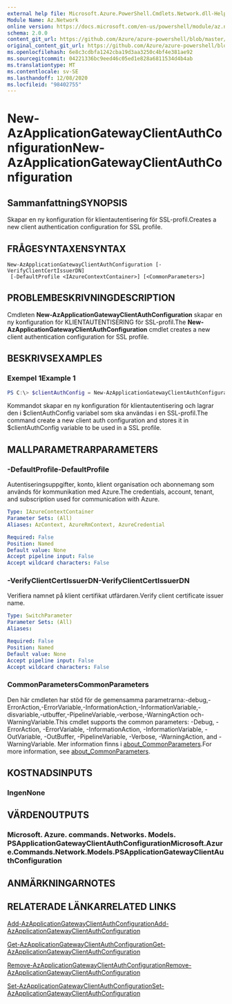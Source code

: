 ```yaml
---
external help file: Microsoft.Azure.PowerShell.Cmdlets.Network.dll-Help.xml
Module Name: Az.Network
online version: https://docs.microsoft.com/en-us/powershell/module/az.network/new-azapplicationgatewayclientauthconfiguration
schema: 2.0.0
content_git_url: https://github.com/Azure/azure-powershell/blob/master/src/Network/Network/help/New-AzApplicationGatewayClientAuthConfiguration.md
original_content_git_url: https://github.com/Azure/azure-powershell/blob/master/src/Network/Network/help/New-AzApplicationGatewayClientAuthConfiguration.md
ms.openlocfilehash: 6e8c3cdbfa1242cba19d3aa3250c4bf4e381ae92
ms.sourcegitcommit: 04221336bc9eed46c05ed1e828a6811534d4b4ab
ms.translationtype: MT
ms.contentlocale: sv-SE
ms.lasthandoff: 12/08/2020
ms.locfileid: "98402755"
---
```

# <span data-ttu-id="66b63-101">New-AzApplicationGatewayClientAuthConfiguration</span><span class="sxs-lookup"><span data-stu-id="66b63-101">New-AzApplicationGatewayClientAuthConfiguration</span></span>

## <span data-ttu-id="66b63-102">Sammanfattning</span><span class="sxs-lookup"><span data-stu-id="66b63-102">SYNOPSIS</span></span>
<span data-ttu-id="66b63-103">Skapar en ny konfiguration för klientautentisering för SSL-profil.</span><span class="sxs-lookup"><span data-stu-id="66b63-103">Creates a new client authentication configuration for SSL profile.</span></span>

## <span data-ttu-id="66b63-104">FRÅGESYNTAXEN</span><span class="sxs-lookup"><span data-stu-id="66b63-104">SYNTAX</span></span>

```
New-AzApplicationGatewayClientAuthConfiguration [-VerifyClientCertIssuerDN]
 [-DefaultProfile <IAzureContextContainer>] [<CommonParameters>]
```

## <span data-ttu-id="66b63-105">PROBLEMBESKRIVNING</span><span class="sxs-lookup"><span data-stu-id="66b63-105">DESCRIPTION</span></span>
<span data-ttu-id="66b63-106">Cmdleten **New-AzApplicationGatewayClientAuthConfiguration** skapar en ny konfiguration för KLIENTAUTENTISERING för SSL-profil.</span><span class="sxs-lookup"><span data-stu-id="66b63-106">The **New-AzApplicationGatewayClientAuthConfiguration** cmdlet creates a new client authentication configuration for SSL profile.</span></span>

## <span data-ttu-id="66b63-107">BESKRIVS</span><span class="sxs-lookup"><span data-stu-id="66b63-107">EXAMPLES</span></span>

### <span data-ttu-id="66b63-108">Exempel 1</span><span class="sxs-lookup"><span data-stu-id="66b63-108">Example 1</span></span>
```powershell
PS C:\> $clientAuthConfig = New-AzApplicationGatewayClientAuthConfiguration -VerifyClientCertIssuerDN
```

<span data-ttu-id="66b63-109">Kommandot skapar en ny konfiguration för klientautentisering och lagrar den i $clientAuthConfig variabel som ska användas i en SSL-profil.</span><span class="sxs-lookup"><span data-stu-id="66b63-109">The command create a new client auth configuration and stores it in $clientAuthConfig variable to be used in a SSL profile.</span></span> 

## <span data-ttu-id="66b63-110">MALLPARAMETRAR</span><span class="sxs-lookup"><span data-stu-id="66b63-110">PARAMETERS</span></span>

### <span data-ttu-id="66b63-111">-DefaultProfile</span><span class="sxs-lookup"><span data-stu-id="66b63-111">-DefaultProfile</span></span>
<span data-ttu-id="66b63-112">Autentiseringsuppgifter, konto, klient organisation och abonnemang som används för kommunikation med Azure.</span><span class="sxs-lookup"><span data-stu-id="66b63-112">The credentials, account, tenant, and subscription used for communication with Azure.</span></span>

```yaml
Type: IAzureContextContainer
Parameter Sets: (All)
Aliases: AzContext, AzureRmContext, AzureCredential

Required: False
Position: Named
Default value: None
Accept pipeline input: False
Accept wildcard characters: False
```

### <span data-ttu-id="66b63-113">-VerifyClientCertIssuerDN</span><span class="sxs-lookup"><span data-stu-id="66b63-113">-VerifyClientCertIssuerDN</span></span>
<span data-ttu-id="66b63-114">Verifiera namnet på klient certifikat utfärdaren.</span><span class="sxs-lookup"><span data-stu-id="66b63-114">Verify client certificate issuer name.</span></span>

```yaml
Type: SwitchParameter
Parameter Sets: (All)
Aliases:

Required: False
Position: Named
Default value: None
Accept pipeline input: False
Accept wildcard characters: False
```

### <span data-ttu-id="66b63-115">CommonParameters</span><span class="sxs-lookup"><span data-stu-id="66b63-115">CommonParameters</span></span>
<span data-ttu-id="66b63-116">Den här cmdleten har stöd för de gemensamma parametrarna:-debug,-ErrorAction,-ErrorVariable,-InformationAction,-InformationVariable,-disvariable,-utbuffer,-PipelineVariable,-verbose,-WarningAction och-WarningVariable.</span><span class="sxs-lookup"><span data-stu-id="66b63-116">This cmdlet supports the common parameters: -Debug, -ErrorAction, -ErrorVariable, -InformationAction, -InformationVariable, -OutVariable, -OutBuffer, -PipelineVariable, -Verbose, -WarningAction, and -WarningVariable.</span></span> <span data-ttu-id="66b63-117">Mer information finns i [about_CommonParameters](http://go.microsoft.com/fwlink/?LinkID=113216).</span><span class="sxs-lookup"><span data-stu-id="66b63-117">For more information, see [about_CommonParameters](http://go.microsoft.com/fwlink/?LinkID=113216).</span></span>

## <span data-ttu-id="66b63-118">KOSTNADS</span><span class="sxs-lookup"><span data-stu-id="66b63-118">INPUTS</span></span>

### <span data-ttu-id="66b63-119">Ingen</span><span class="sxs-lookup"><span data-stu-id="66b63-119">None</span></span>

## <span data-ttu-id="66b63-120">VÄRDEN</span><span class="sxs-lookup"><span data-stu-id="66b63-120">OUTPUTS</span></span>

### <span data-ttu-id="66b63-121">Microsoft. Azure. commands. Networks. Models. PSApplicationGatewayClientAuthConfiguration</span><span class="sxs-lookup"><span data-stu-id="66b63-121">Microsoft.Azure.Commands.Network.Models.PSApplicationGatewayClientAuthConfiguration</span></span>

## <span data-ttu-id="66b63-122">ANMÄRKNINGAR</span><span class="sxs-lookup"><span data-stu-id="66b63-122">NOTES</span></span>

## <span data-ttu-id="66b63-123">RELATERADE LÄNKAR</span><span class="sxs-lookup"><span data-stu-id="66b63-123">RELATED LINKS</span></span>

[<span data-ttu-id="66b63-124">Add-AzApplicationGatewayClientAuthConfiguration</span><span class="sxs-lookup"><span data-stu-id="66b63-124">Add-AzApplicationGatewayClientAuthConfiguration</span></span>](./Add-AzApplicationGatewayClientAuthConfiguration.md)

[<span data-ttu-id="66b63-125">Get-AzApplicationGatewayClientAuthConfiguration</span><span class="sxs-lookup"><span data-stu-id="66b63-125">Get-AzApplicationGatewayClientAuthConfiguration</span></span>](./Get-AzApplicationGatewayClientAuthConfiguration.md)

[<span data-ttu-id="66b63-126">Remove-AzApplicationGatewayClientAuthConfiguration</span><span class="sxs-lookup"><span data-stu-id="66b63-126">Remove-AzApplicationGatewayClientAuthConfiguration</span></span>](./Remove-AzApplicationGatewayClientAuthConfiguration.md)

[<span data-ttu-id="66b63-127">Set-AzApplicationGatewayClientAuthConfiguration</span><span class="sxs-lookup"><span data-stu-id="66b63-127">Set-AzApplicationGatewayClientAuthConfiguration</span></span>](./Set-AzApplicationGatewayClientAuthConfiguration.md)